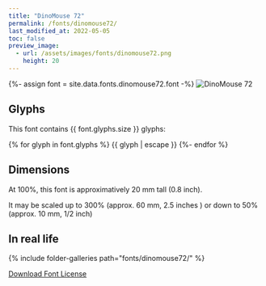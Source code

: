 ```yaml
---
title: "DinoMouse 72"
permalink: /fonts/dinomouse72/
last_modified_at: 2022-05-05
toc: false
preview_image:
  - url: /assets/images/fonts/dinomouse72.png
    height: 20
---
```

{%- assign font = site.data.fonts.dinomouse72.font -%}
![DinoMouse 72](/assets/images/fonts/dinomouse72.png)


## Glyphs

This font contains  {{ font.glyphs.size }} glyphs:

{% for glyph in font.glyphs %}
{{ glyph  | escape }}
{%- endfor %}

## Dimensions

At 100%, this font is approximatively  20 mm tall (0.8 inch).

It may be scaled  up to 300% (approx. 60 mm, 2.5 inches ) or down to  50% (approx. 10 mm, 1/2 inch)

## In real life
{% include folder-galleries path="fonts/dinomouse72/" %}


[Download Font License](https://github.com/inkstitch/inkstitch/tree/main/fonts/dinomouse72/LICENSE)
